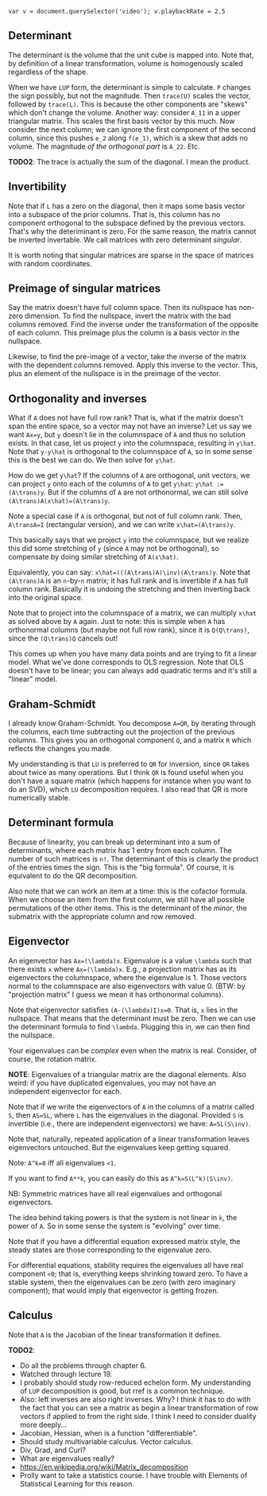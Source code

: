 ```
var v = document.querySelector('video'); v.playbackRate = 2.5
```

## Determinant

The determinant is the volume that the unit cube is mapped into. Note
that, by definition of a linear transformation, volume is homogenously
scaled regardless of the shape.

When we have `LUP` form, the determinant is simple to calculate. `P`
changes the sign possibly, but not the magnitude. Then `trace(U)`
scales the vector, followed by `trace(L)`. This is because the other
components are "skews" which don't change the volume. Another way:
consider `A_11` in a upper triangular matrix. This scales the first
basis vector by this much. Now consider the next column; we can ignore
the first component of the second column, since this pushes `e_2`
along `f(e_1)`, which is a skew that adds no volume. The magnitude *of
the orthogonal part* is `A_22`. Etc.

**TODO2**: The trace is actually the sum of the diagonal. I mean the
product.

## Invertibility

Note that if `L` has a zero on the diagonal, then it maps some basis
vector into a subspace of the prior columns. That is, this column has
no component orthogonal to the subspace defined by the previous
vectors. That's why the deteriminant is zero. For the same reason, the
matrix cannot be inverted invertable. We call matrices with zero
determinant *singular*.

It is worth noting that singular matrices are sparse in the space of
matrices with random coordinates.

## Preimage of singular matrices

Say the matrix doesn't have full column space. Then its nullspace has
non-zero dimension. To find the nullspace, invert the matrix with the
bad columns removed. Find the inverse under the transformation of the
opposite of each column. This preimage plus the column is a basis
vector in the nullspace.

Likewise, to find the pre-image of a vector, take the inverse of the
matrix with the dependent columns removed. Apply this inverse to the
vector. This, plus an element of the nullspace is in the preimage of
the vector.

## Orthogonality and inverses

What if `A` does not have full row rank? That is, what if the matrix
doesn't span the entire space, so a vector may not have an inverse?
Let us say we want `Ax=y`, but `y` doesn't lie in the columnspace of
`A` and thus no solution exists. In that case, let us project `y` into
the columnspace, resulting in `y\hat`. Note that `y-y\hat` is
orthogonal to the columnspace of `A`, so in some sense this is the
best we can do. We then solve for `y\hat`.

How do we get `y\hat`? If the columns of `A` are orthogonal, unit
vectors, we can project `y` onto each of the columns of `A` to get
`y\hat`: `y\hat := (A\trans)y`. But if the columns of `A` are not
orthonormal, we can still solve `(A\trans)A(x\hat)=(A\trans)y`.

Note a special case if `A` is orthogonal, but not of full column
rank. Then, `A\transA=I` (rectangular version), and we can write
`x\hat=(A\trans)y`.

This basically says that we project `y` into the columnspace, but we
realize this did some stretching of `y` (since `A` may not be
orthogonal), so compensate by doing similar stretching of `A(x\hat)`.

Equivalently, you can say: `x\hat=(((A\trans)A)\inv)(A\trans)y`. Note
that `(A\trans)A` is an `n`-by-`n` matrix; it has full rank and is
invertible if `A` has full column rank. Basically it is undoing the
stretching and then inverting back into the original space.

Note that to project into the columnspace of a matrix, we can multiply
`x\hat` as solved above by `A` again. Just to note: this is simple
when `A` has orthonormal columns (but maybe not full row rank), since
it is `Q(Q\trans)`, since the `(Q\trans)Q` cancels out!

This comes up when you have many data points and are trying to fit a
linear model. What we've done corresponds to OLS regression. Note that
OLS doesn't have to be linear; you can always add quadratic terms and
it's still a "linear" model.

## Graham-Schmidt

I already know Graham-Schmidt. You decompose `A=QR`, by iterating
through the columns, each time subtracting out the projection of the
previous columns. This gives you an orthogonal component `Q`, and a
matrix `R` which reflects the changes you made.

My understanding is that `LU` is preferred to `QR` for inversion,
since `QR` takes about twice as many operations. But I think `QR` is
found useful when you don't have a square matrix (which happens for
instance when you want to do an SVD), which `LU` decomposition
requires. I also read that QR is more numerically stable.

## Determinant formula

Because of linearity, you can break up determinant into a sum of
determinants, where each matrix has 1 entry from each column. The
number of such matrices is `n!`. The determinant of this is clearly
the product of the entries times the sign. This is the "big
formula". Of course, it is equivalent to do the QR decomposition.

Also note that we can work an item at a time: this is the cofactor
formula. When we choose an item from the first column, we still have
all possible permutations of the other items. This is the determinant
of the *minor*, the submatrix with the appropriate column and row
removed.

## Eigenvector

An eigenvector has `Ax=(\lambda)x`. Eigenvalue is a value `\lambda`
such that there exists `x` where `Ax=(\lambda)x`. E.g., a projection
matrix has as its eigenvectors the columnspace, where the eigenvalue
is 1. Those vectors normal to the columnspace are also eigenvectors
with value 0. (BTW: by "projection matrix" I guess we mean it has
orthonormal columns).

Note that eigenvector satisfies `(A-(\lambda)I)x=0`. That is, `x` lies
in the nullspace. That means that the determinant must be zero. Then
we can use the determinant formula to find `\lambda`. Plugging this
in, we can then find the nullspace.

Your eigenvalues can be *complex* even when the matrix is
real. Consider, of course, the rotation matrix.

**NOTE**: Eigenvalues of a triangular matrix are the diagonal
elements. Also weird: if you have duplicated eigenvalues, you may not
have an independent eigenvector for each.

Note that if we write the eigenvectors of `A` in the columns of a
matrix called `S`, then `AS=SL`, where `L` has the eigenvalues in the
diagonal. Provided `S` is invertible (i.e., there are independent
eigenvectors) we have: `A=SL(S\inv)`.

Note that, naturally, repeated application of a linear transformation
leaves eigenvectors untouched. But the eigenvalues keep getting squared.

Note: `A^k=0` iff all eigenvalues `<1`.

If you want to find `A**k`, you can easily do this as
`A^k=S(L^k)(S\inv)`.

NB: Symmetric matrices have all real eigenvalues and orthogonal
eigenvectors.

The idea behind taking powers is that the system is not linear in `k`,
the power of `A`. So in some sense the system is "evolving" over time.

Note that if you have a differential equation expressed matrix style,
the steady states are those corresponding to the eigenvalue zero.

For differential equations, stability requires the eigenvalues all
have real component `<0`; that is, everything keeps shrinking toward
zero. To have a stable system, then the eigenvalues can be zero (with
zero imaginary component); that would imply that eigenvector is
getting frozen.

## Calculus

Note that `A` is the Jacobian of the linear transformation it defines.

**TODO2**:

* Do all the problems through chapter 6.
* Watched through lecture 19.
* I probably should study row-reduced echelon form. My understanding
  of `LUP` decomposition is good, but rref is a common technique.
* Also: left inverses are also right inverses. Why? I think it has to
  do with the fact that you can see a matrix as begin a linear
  transformation of row vectors if applied to from the right side. I
  think I need to consider duality more deeply...
* Jacobian, Hessian, when is a function "differentiable".
* Should study multivariable calculus. Vector calculus.
* Div, Grad, and Curl?
* What are eigenvalues really?
* https://en.wikipedia.org/wiki/Matrix_decomposition
* Prolly want to take a statistics course. I have trouble with
  Elements of Statistical Learning for this reason.
